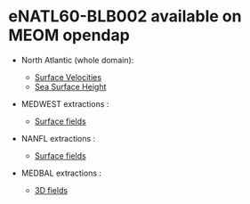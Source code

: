 # eNATL60-BLB002 available on MEOM opendap


  - North Atlantic (whole domain):
    - [Surface Velocities](../items/eNATL60-BLB002-SSU-SSV.md)
    - [Sea Surface Height](../items/eNATL60-BLB002-SSH.md) 
    
  - MEDWEST extractions :
    - [Surface fields](../items/MEDWEST60-BLB002-1h-SSH-SST-SSS-SSU-SSV.md) 

  - NANFL extractions :
    - [Surface fields](../items/NANFL60-BLB002-1h-SSH-SST-SSS-SSU-SSV.md) 

  - MEDBAL extractions :
    - [3D fields](../items/MEDBAL60-BLB002-1h-TSUVW-0-1000m.md)
